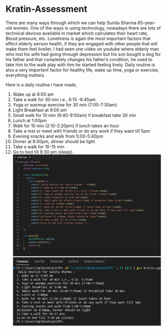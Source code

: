 # Kratin-Assessment

There are many ways through which we can help Sunita Sharma 65-year-old women.
One of the ways is using technology, nowadays there are lots of technical devices available in market which calculates their heart rate, Blood pressure, etc.
Loneliness is again the most important factors that effect elderly person health, if they are engaged with other people that will make them feel livelier, I had seen one video on youtube where elderly man who lost his wife had going through depression but his son bought a dog for his father and that completely changes his father’s condition, he used to take him to the walk play with him he started feeling lively.
Daily routine is also a very important factor for healthy life, wake up time, yoga or exercise, everything matters.

Here is a daily routine I have made,
1.	Wake up at 6:00 am
2.	Take a walk for 30 min i.e., 6:15 -6:45am.
3.	Yoga or warmup exercise for 30 min (7:00-7:30am)
4.	Light Breakfast at 9:00 am
5.	Small walk for 10 min (9:40-9:50am) if breakfast take 30 min
6.	Lunch at 1:00pm
7.	Walk for 10 min (2:10-2:20pm) if lunch takes an hour
8.	Take a rest or meet with friends or do any work if they want till 5pm
9.	Evening snacks and walk from 5:00-5:40pm
10.	Dinner at 8:00pm, dinner should be light
11.	Take a walk for 10-15 min
12.	Go to bed till 9:30 pm (sleep).    
![](code.png)
![](output.png)


